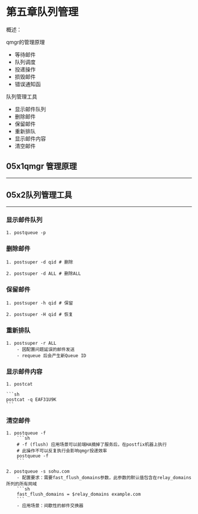 # 第五章队列管理

概述：

qmgr的管理原理
- 等待邮件
- 队列调度
- 投递操作
- 损毁邮件
- 错误通知函

队列管理工具
- 显示邮件队列
- 删除邮件
- 保留邮件
- 重新排队
- 显示邮件内容
- 清空邮件


## 05x1qmgr 管理原理
--------------------


## 05x2队列管理工具
-------------------

### 显示邮件队列
    1. postqueue -p

### 删除邮件
    1. postsuper -d qid # 删除

    2. postsuper -d ALL # 删除ALL

### 保留邮件
    1. postsuper -h qid # 保留

    2. postsuper -H qid # 恢复

### 重新排队
    1. postsuper -r ALL
        - 因配置问题延误的邮件发送
        - requeue 后会产生新Queue ID

### 显示邮件内容
    1. postcat

    ```sh
    postcat -q EAF31U9K
    ```

### 清空邮件
    1. postqueue -f
        ```sh
        # -f (flush) 应用场景可以前端HA摘掉了服务后，在postfix机器上执行
        # 此操作不可以反复执行会影响qmgr投递效率
        postqueue -f
        ```

    2. postqueue -s sohu.com
        - 配置要求：需要fast_flush_domains参数，此参数的默认值包含在relay_domains所列的所有网域
        ```sh
        fast_flush_domains = $relay_domains example.com
        ```
        - 应用场景：间歇性的邮件交换器

